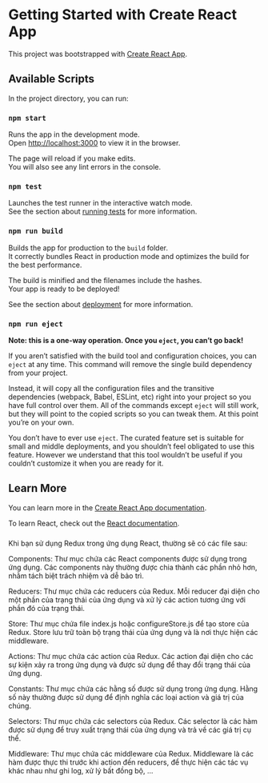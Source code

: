 # Getting Started with Create React App

This project was bootstrapped with [Create React App](https://github.com/facebook/create-react-app).

## Available Scripts

In the project directory, you can run:

### `npm start`

Runs the app in the development mode.\
Open [http://localhost:3000](http://localhost:3000) to view it in the browser.

The page will reload if you make edits.\
You will also see any lint errors in the console.

### `npm test`

Launches the test runner in the interactive watch mode.\
See the section about [running tests](https://facebook.github.io/create-react-app/docs/running-tests) for more information.

### `npm run build`

Builds the app for production to the `build` folder.\
It correctly bundles React in production mode and optimizes the build for the best performance.

The build is minified and the filenames include the hashes.\
Your app is ready to be deployed!

See the section about [deployment](https://facebook.github.io/create-react-app/docs/deployment) for more information.

### `npm run eject`

**Note: this is a one-way operation. Once you `eject`, you can’t go back!**

If you aren’t satisfied with the build tool and configuration choices, you can `eject` at any time. This command will remove the single build dependency from your project.

Instead, it will copy all the configuration files and the transitive dependencies (webpack, Babel, ESLint, etc) right into your project so you have full control over them. All of the commands except `eject` will still work, but they will point to the copied scripts so you can tweak them. At this point you’re on your own.

You don’t have to ever use `eject`. The curated feature set is suitable for small and middle deployments, and you shouldn’t feel obligated to use this feature. However we understand that this tool wouldn’t be useful if you couldn’t customize it when you are ready for it.

## Learn More

You can learn more in the [Create React App documentation](https://facebook.github.io/create-react-app/docs/getting-started).

To learn React, check out the [React documentation](https://reactjs.org/).

###

Khi bạn sử dụng Redux trong ứng dụng React, thường sẽ có các file sau:

Components: Thư mục chứa các React components được sử dụng trong ứng dụng. Các components này thường được chia thành các phần nhỏ hơn, nhằm tách biệt trách nhiệm và dễ bảo trì.

Reducers: Thư mục chứa các reducers của Redux. Mỗi reducer đại diện cho một phần của trạng thái của ứng dụng và xử lý các action tương ứng với phần đó của trạng thái.

Store: Thư mục chứa file index.js hoặc configureStore.js để tạo store của Redux. Store lưu trữ toàn bộ trạng thái của ứng dụng và là nơi thực hiện các middleware.

Actions: Thư mục chứa các action của Redux. Các action đại diện cho các sự kiện xảy ra trong ứng dụng và được sử dụng để thay đổi trạng thái của ứng dụng.

Constants: Thư mục chứa các hằng số được sử dụng trong ứng dụng. Hằng số này thường được sử dụng để định nghĩa các loại action và giá trị của chúng.

Selectors: Thư mục chứa các selectors của Redux. Các selector là các hàm được sử dụng để truy xuất trạng thái của ứng dụng và trả về các giá trị cụ thể.

Middleware: Thư mục chứa các middleware của Redux. Middleware là các hàm được thực thi trước khi action đến reducers, để thực hiện các tác vụ khác nhau như ghi log, xử lý bất đồng bộ, ...
